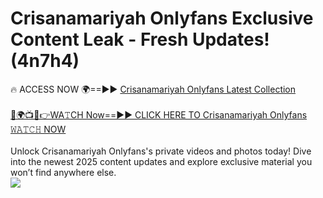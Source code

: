 # Crisanamariyah Onlyfans Exclusive Content Leak - Fresh Updates! (4n7h4)

🔥 ACCESS NOW 🌍==►► <a href="https://tinyurl.com/kvy9nzfs" rel="nofollow">Crisanamariyah Onlyfans Latest Collection</a>
<br><br>
[🔴🌍📺📱👉WA𝚃CH Now==►► CLICK HERE TO Crisanamariyah Onlyfans 𝚆𝙰𝚃𝙲𝙷 NOW](https://tinyurl.com/kvy9nzfs)
<br><br>
Unlock Crisanamariyah Onlyfans's private videos and photos today! Dive into the newest 2025 content updates and explore exclusive material you won’t find anywhere else.
<br>
<a href="https://tinyurl.com/kvy9nzfs" rel="nofollow" data-target="animated-image.originalLink"><img src="https://camo.githubusercontent.com/8a4f000d20f83aca3bf7ec5f350d767afa0574a8a352519fd8cfa583a6f93a33/68747470733a2f2f692e696d6775722e636f6d2f644a486b345a712e676966" data-canonical-src="https://i.imgur.com/dJHk4Zq.gif" style="max-width: 100%; display: inline-block;" data-target="animated-image.originalImage"></a>
<br>

